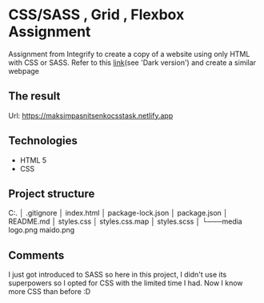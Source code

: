 # CSS/SASS , Grid , Flexbox Assignment

Assignment from Integrify to create a copy of a website using only HTML with CSS or SASS.
Refer to this [link](https://preview.themeforest.net/item/maido-multipurpose-ghost-blog-theme/full_screen_preview/24837109?_ga=2.259990478.570486835.1654146705-2133876429.1654146705)(see 'Dark version') and create a similar webpage

## The result

Url: https://maksimpasnitsenkocsstask.netlify.app

## Technologies

- HTML 5
- CSS

## Project structure

C:.
│ .gitignore
│ index.html
│ package-lock.json
│ package.json
│ README.md
│ styles.css
│ styles.css.map
│ styles.scss
│
└───media
logo.png
maido.png

## Comments

I just got introduced to SASS so here in this project, I didn't use its superpowers so I opted for CSS with the limited time I had. Now I know more CSS than before :D
